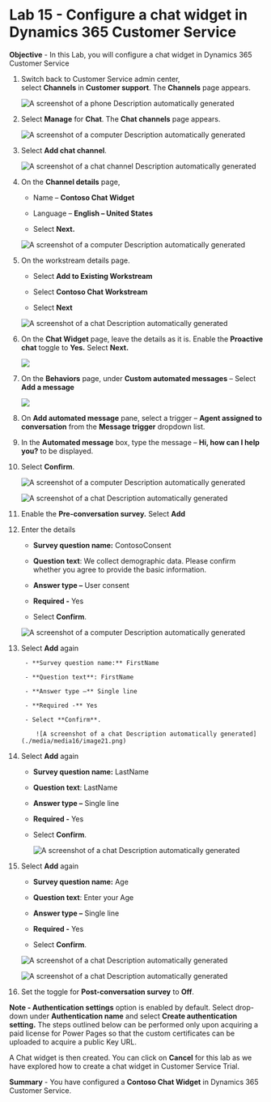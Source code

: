# Lab 15 - Configure a chat widget in Dynamics 365 Customer Service

**Objective** - In this Lab, you will configure a chat widget in Dynamics 365 Customer Service

1.  Switch back to Customer Service admin center, select **Channels** in **Customer support**.
    The **Channels** page appears.

    ![A screenshot of a phone Description automatically
generated](./media/media16/image11.png)

2.  Select **Manage** for **Chat**. The **Chat channels** page appears.

    ![A screenshot of a computer Description automatically
generated](./media/media16/image12.png)

3.  Select **Add chat channel**.

    ![A screenshot of a chat channel Description automatically
generated](./media/media16/image13.png)

4.  On the **Channel details** page,

    - Name – **Contoso Chat Widget**

    - Language – **English – United States**

    - Select **Next.**

    ![A screenshot of a computer Description automatically
generated](./media/media16/image14.png)

5.  On the workstream details page.

    - Select **Add to Existing Workstream**

    - Select **Contoso Chat Workstream**

    - Select **Next**

    ![A screenshot of a chat Description automatically
generated](./media/media16/image15.png)

6.  On the **Chat Widget** page, leave the details as it is. Enable the
    **Proactive chat** toggle to **Yes.** Select **Next.**

    ![](./media/media16/image16.png)

7.  On the **Behaviors** page, under **Custom automated messages** –
    Select **Add a message**

    ![](./media/media16/image17.png)

8.  On **Add automated message** pane, select a trigger – **Agent
    assigned to conversation** from the **Message trigger** dropdown
    list.

9.  In the **Automated message** box, type the message – **Hi, how can I
    help you?** to be displayed.

10.  Select **Confirm**.

        ![A screenshot of a computer Description automatically generated](./media/media16/image18.png)

        ![A screenshot of a chat Description automatically generated](./media/media16/image19.png)

11.  Enable the **Pre-conversation survey.** Select **Add**

12.  Enter the details

        - **Survey question name:** ContosoConsent

        - **Question text**: We collect demographic data. Please confirm whether you agree to provide the basic information.

        - **Answer type –** User consent

        - **Required -** Yes

        - Select **Confirm**.

        ![A screenshot of a computer Description automatically generated](./media/media16/image20.png)

13.  Select **Add** again

          - **Survey question name:** FirstName

          - **Question text**: FirstName

          - **Answer type –** Single line

          - **Required -** Yes

          - Select **Confirm**.

             ![A screenshot of a chat Description automatically generated](./media/media16/image21.png)

14.  Select **Add** again

        - **Survey question name:** LastName

        - **Question text**: LastName

        - **Answer type –** Single line

        - **Required -** Yes

        - Select **Confirm**.

            ![A screenshot of a chat Description automatically generated](./media/media16/image22.png)

15.  Select **Add** again

        - **Survey question name:** Age

        - **Question text**: Enter your Age

        - **Answer type –** Single line

        - **Required -** Yes

        - Select **Confirm**.

        ![A screenshot of a chat Description automatically generated](./media/media16/image23.png)

        ![A screenshot of a chat Description automatically generated](./media/media16/image24.png)

16. Set the toggle for **Post-conversation survey** to **Off**.

**Note - Authentication settings** option is enabled by default. Select
drop-down under **Authentication name** and select **Create
authentication setting.** The steps outlined below can be performed only
upon acquiring a paid license for Power Pages so that the custom
certificates can be uploaded to acquire a public Key URL.

A Chat widget is then created. You can click on **Cancel** for this lab
as we have explored how to create a chat widget in Customer Service
Trial.

**Summary** - You have configured a **Contoso Chat Widget** in Dynamics 365 Customer Service.


